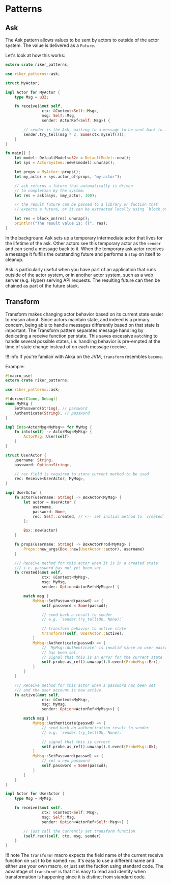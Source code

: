 # Patterns

## Ask

The Ask pattern allows values to be sent by actors to outside of the actor system. The value is delivered as a `Future`.

Let's look at how this works:

```rust
extern crate riker_patterns;

use riker_patterns::ask;

struct MyActor;

impl Actor for MyActor {
    type Msg = u32;

    fn receive(&mut self,
                ctx: &Context<Self::Msg>,
                msg: Self::Msg,
                sender: ActorRef<Self::Msg>) {

        // sender is the Ask, waiting to a message to be sent back to it
        sender.try_tell(msg * 2, Some(ctx.myself()));
    }
}

fn main() {
    let model: DefaultModel<u32> = DefaultModel::new();
    let sys = ActorSystem::new(&model).unwrap();

    let props = MyActor::props();
    let my_actor = sys.actor_of(props, "my-actor");

    // ask returns a future that automatically is driven
    // to completion by the system.
    let res = ask(&sys, &my_actor, 100);

    // the result future can be passed to a library or fuction that
    // expects a future, or it can be extracted locally using `block_on`.

    let res = block_on(res).unwrap();
    println!("The result value is: {}", res);
}
```

In the background Ask sets up a temporary intermediate actor that lives for the lifetime of the ask. Other actors see this temporary actor as the `sender` and can send a message back to it. When the temporary ask actor receives a message it fulfills the outstanding future and performs a `stop` on itself to cleanup.

Ask is particularly useful when you have part of an application that runs outside of the actor system, or in another actor system, such as a web server (e.g. Hyper) serving API requests. The resulting future can then be chained as part of the future stack.

## Transform

Transform makes changing actor behavior based on its current state easier to reason about. Since actors maintain state, and indeed is a primary concern, being able to handle messages differently based on that state is important. The Transform pattern separates message handling by dedicating a receive function per state. This saves excessive `match`ing to handle several possible states, i.e. handling behavior is pre-empted at the time of state change instead of on each message receive.

!!! info
    If you're familair with Akka on the JVM, `transform` resembles `become`.

Example:

```rust
#[macro_use]
extern crate riker_patterns;

use riker_patterns::ask;

#[derive(Clone, Debug)]
enum MyMsg {
    SetPassword(String), // password
    Authenticate(String), // password
}

impl Into<ActorMsg<MyMsg>> for MyMsg {
    fn into(self) -> ActorMsg<MyMsg> {
        ActorMsg::User(self)
    }
}

struct UserActor {
    username: String,
    password: Option<String>,

    // rec field is required to store current method to be used
    rec: Receive<UserActor, MyMsg>,
}

impl UserActor {
    fn actor(username: String) -> BoxActor<MyMsg> {
        let actor = UserActor {
            username,
            password: None,
            rec: Self::created, // <-- set initial method to `created` stated
        };

        Box::new(actor)
    }

    fn props(username: String) -> BoxActorProd<MyMsg> {
        Props::new_args(Box::new(UserActor::actor), username)
    }

    /// Receive method for this actor when it is in a created state
    /// i.e. password has not yet been set.
    fn created(&mut self,
                ctx: &Context<MyMsg>,
                msg: MyMsg,
                sender: Option<ActorRef<MyMsg>>) {

        match msg {
            MyMsg::SetPassword(passwd) => {
                self.password = Some(passwd);

                // send back a result to sender
                // e.g. `sender.try_tell(Ok, None);`

                // transform behavior to active state
                transform!(self, UserActor::active);
            }
            MyMsg::Authenticate(passwd) => {
                // `MyMsg::Authenticate` is invalid since no user password
                // has been set.
                // Signal that this is an error for the current state
                self.probe.as_ref().unwrap().0.event(ProbeMsg::Err);
            }
        }
    }

    /// Receive method for this actor when a password has been set
    /// and the user account is now active.
    fn active(&mut self,
                ctx: &Context<MyMsg>,
                msg: MyMsg,
                sender: Option<ActorRef<MyMsg>>) {

        match msg {
            MyMsg::Authenticate(passwd) => {
                // send back an authentication result to sender
                // e.g. `sender.try_tell(Ok, None);`

                // signal that this is correct
                self.probe.as_ref().unwrap().0.event(ProbeMsg::Ok);
            }
            MyMsg::SetPassword(passwd) => {
                // set a new password
                self.password = Some(passwd);
            }
        }
    }
}

impl Actor for UserActor {
    type Msg = MyMsg;

    fn receive(&mut self,
                ctx: &Context<Self::Msg>,
                msg: Self::Msg,
                sender: Option<ActorRef<Self::Msg>>) {

        // just call the currently set transform function
        (self.rec)(self, ctx, msg, sender)
    }
}
```

!!! note
    The `transform!` macro expects the field name of the current receive function on `self` to be named `rec`. It's easy to use a different name and either use your own macro, or just set the fuction using standard code. The advantage of `transform!` is that it is easy to read and identify when transformation is happening since it is distinct from standard code. 






